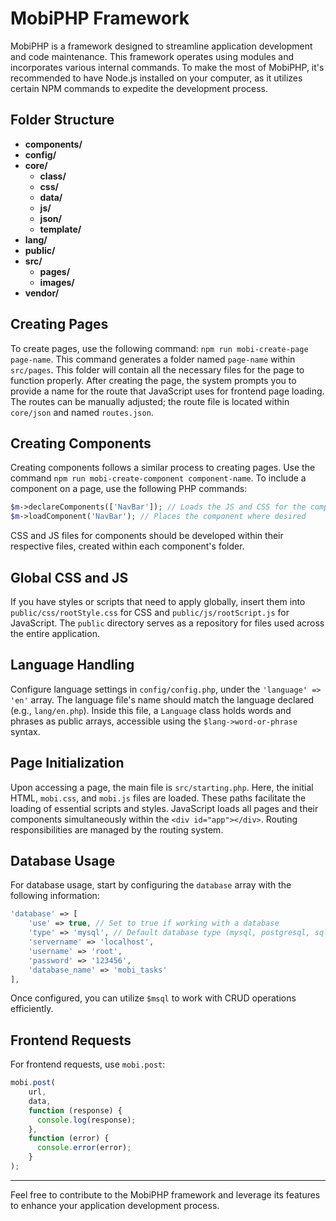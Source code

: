 # MobiPHP Framework

MobiPHP is a framework designed to streamline application development and code maintenance. This framework operates using modules and incorporates various internal commands. To make the most of MobiPHP, it's recommended to have Node.js installed on your computer, as it utilizes certain NPM commands to expedite the development process.

## Folder Structure

- **components/**
- **config/**
- **core/**
  - **class/**
  - **css/**
  - **data/**
  - **js/**
  - **json/**
  - **template/**
- **lang/**
- **public/**
- **src/**
  - **pages/**
  - **images/**
- **vendor/**

## Creating Pages

To create pages, use the following command: `npm run mobi-create-page page-name`. This command generates a folder named `page-name` within `src/pages`. This folder will contain all the necessary files for the page to function properly. After creating the page, the system prompts you to provide a name for the route that JavaScript uses for frontend page loading. The routes can be manually adjusted; the route file is located within `core/json` and named `routes.json`.

## Creating Components

Creating components follows a similar process to creating pages. Use the command `npm run mobi-create-component component-name`. To include a component on a page, use the following PHP commands:
```php
$m->declareComponents(['NavBar']); // Loads the JS and CSS for the component
$m->loadComponent('NavBar'); // Places the component where desired
```

CSS and JS files for components should be developed within their respective files, created within each component's folder.

## Global CSS and JS

If you have styles or scripts that need to apply globally, insert them into `public/css/rootStyle.css` for CSS and `public/js/rootScript.js` for JavaScript. The `public` directory serves as a repository for files used across the entire application.

## Language Handling

Configure language settings in `config/config.php`, under the `'language' => 'en'` array. The language file's name should match the language declared (e.g., `lang/en.php`). Inside this file, a `Language` class holds words and phrases as public arrays, accessible using the `$lang->word-or-phrase` syntax.

## Page Initialization

Upon accessing a page, the main file is `src/starting.php`. Here, the initial HTML, `mobi.css`, and `mobi.js` files are loaded. These paths facilitate the loading of essential scripts and styles. JavaScript loads all pages and their components simultaneously within the `<div id="app"></div>`. Routing responsibilities are managed by the routing system.

## Database Usage

For database usage, start by configuring the `database` array with the following information:
```php
'database' => [
    'use' => true, // Set to true if working with a database
    'type' => 'mysql', // Default database type (mysql, postgresql, sqlite)
    'servername' => 'localhost',
    'username' => 'root',
    'password' => '123456',
    'database_name' => 'mobi_tasks'
],
```
Once configured, you can utilize `$msql` to work with CRUD operations efficiently.

## Frontend Requests

For frontend requests, use `mobi.post`:
```javascript
mobi.post(
    url,
    data,
    function (response) {
      console.log(response);
    },
    function (error) {
      console.error(error);
    }
);
```

---

Feel free to contribute to the MobiPHP framework and leverage its features to enhance your application development process.